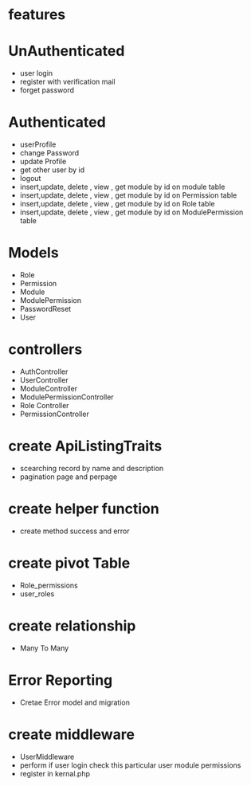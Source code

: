 # features

# UnAuthenticated
* user login
* register with verification mail
* forget password

# Authenticated
* userProfile
* change Password
* update Profile
* get other user by id
* logout
* insert,update, delete , view , get module by id on module table
* insert,update, delete , view , get module by id on Permission table
* insert,update, delete , view , get module by id on Role table
* insert,update, delete , view , get module by id on ModulePermission table

# Models

* Role
* Permission
* Module
* ModulePermission
* PasswordReset
* User

# controllers

* AuthController
* UserController
* ModuleController
* ModulePermissionController
* Role Controller
* PermissionController

# create ApiListingTraits
* scearching record by name and description
* pagination page and perpage

# create helper function
* create method success and error

# create pivot Table
* Role_permissions
* user_roles

# create relationship 
* Many To Many

# Error Reporting
* Cretae Error model and migration

# create middleware
* UserMiddleware
* perform if user login check this particular user module permissions
* register in kernal.php



